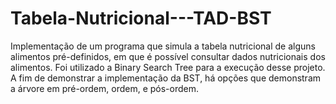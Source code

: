 # Tabela-Nutricional---TAD-BST
Implementação de um programa que simula a tabela nutricional de alguns alimentos pré-definidos, em que é possível consultar dados nutricionais dos alimentos. Foi utilizado a Binary Search Tree para a execução desse projeto. A fim de demonstrar a implementação da BST, há opções que demonstram a árvore em pré-ordem, ordem, e pós-ordem.
